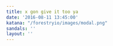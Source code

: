 ```yaml
---
title: x gon give it too ya
date: '2016-08-11 13:45:00'
katana: "/forestryio/images/modal.png"
sandals: ''
layout: ''
---
```

